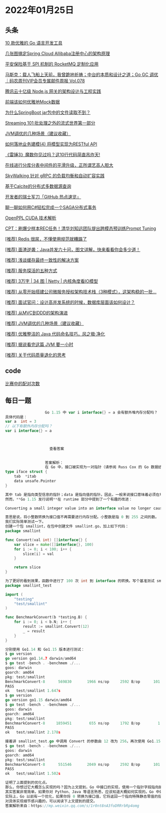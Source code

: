 # 2022年01月25日
## 头条
[10 款优雅的 Go 语言开发工具](https://toutiao.io/k/6rzknxe)

[几张图搞定Spring Cloud Allibaba注册中心的架构原理](https://toutiao.io/k/kjzeych)

[平安保险基于 SPI 机制的 RocketMQ 定制化应用](https://toutiao.io/k/w3wrja5)

[马斯克：载人飞船上天前，我曾跪地祈祷；中台的本质和设计之道；Go GC 调优｜码农周刊VIP会员专属邮件周报 Vol.078](https://toutiao.io/k/y0dtjke)

[腾讯云十亿级 Node.js 网关的架构设计与工程实践](https://toutiao.io/k/4dc37rq)

[前端该如何优雅地Mock数据](https://toutiao.io/k/dfahlpc)

[为什么SpringBoot jar包中的文件读取不到？](https://toutiao.io/k/dnx4tha)

[Streaming 101:批处理之外的流式世界第一部分](https://toutiao.io/k/uljyrzy)

[JVM调优的几种场景（建议收藏）](https://toutiao.io/k/fib82nl)

[如何落地业务建模(4) 将模型实现为RESTful API](https://toutiao.io/k/g9bytug)

[《雷锤3》魔数你见过吗？这10行代码简直吊炸天!](https://toutiao.io/k/5rqz8x0)

[在线进行分库分表中间件的平滑升级，正所谓艺高人胆大](https://toutiao.io/k/rvyc15u)

[SkyWalking 针对 gRPC 的负载均衡和自动扩容实践](https://toutiao.io/k/9you17q)

[基于Calcite的分布式多数据源查询](https://toutiao.io/k/zw4evb3)

[开发者的瑞士军刀「GitHub 热点速览」](https://toutiao.io/k/9szt6fr)

[聊一聊如何用C#轻松完成一个SAGA分布式事务](https://toutiao.io/k/f1t7jy9)

[OpenPPL CUDA 技术解析](https://toutiao.io/k/zyuypw7)

[CPT：刷爆少样本REC任务！清华刘知远团队提出跨模态预训练Prompt Tuning](https://toutiao.io/k/m7jujv7)

[[推荐] Redis 很屌，不懂使用规范就糟蹋了](https://toutiao.io/k/lpnakbk)

[[推荐] 面渣逆袭：Java并发六十问，图文详解，快来看看你会多少道！](https://toutiao.io/k/4ndh1gd)

[[推荐] 浅谈缓存最终一致性的解决方案](https://toutiao.io/k/mgym1lv)

[[推荐] 服务探活的五种方式](https://toutiao.io/k/1wuwmui)

[[推荐] 3万字 | 34 图 | Netty | 内核角度看IO模型](https://toutiao.io/k/zavpca4)

[[推荐] 从零开始搭建公司微服务授权架构技术栈（3种模式），这架构稳的一批...](https://toutiao.io/k/4g58j8v)

[[推荐] 面试官问：设计高并发系统的时候，数据库层面该如何设计？](https://toutiao.io/k/p935kqr)

[[推荐] 从MVC到DDD的架构演进](https://toutiao.io/k/c7mn7hz)

[[推荐] JVM调优的几种场景（建议收藏）](https://toutiao.io/k/0mfx2nd)

[[推荐] 优雅整洁的 Java 代码命名技巧，风之极·净化](https://toutiao.io/k/abc8vou)

[[推荐] 据说看完这篇 JVM 要一小时](https://toutiao.io/k/1dauixx)

[[推荐] 关于代码质量退化的思考](https://toutiao.io/k/zzaz6vu)



## code
[比赛中的配对次数](https://leetcode-cn.com/problems/count-of-matches-in-tournament)



## 每日一题
```go
                  Go 1.15 中 var i interface{} = a 会有额外堆内存分配吗？
具体代码是：
var a  int = 3
// 以下有额外内存分配吗？
var i interface{} = a


                  
                    查看答案
                  
                
                  答案解析：
                  在 Go 中，接口被实现为一对指针（请参阅 Russ Cox 的 Go 数据结构：接口）：指向有关类型信息的指针和指向值的指针。可以简单的表示为：
type iface struct {
    tab  *itab
    data unsafe.Pointer
}

其中 tab 是指向类型信息的指针；data 是指向值的指针。因此，一般来说接口意味着必须在堆中动态分配该值。
然而，**Go 1.15 发行说明**在 runtime 部分中提到了一个有趣的改进：

Converting a small integer value into an interface value no longer causes allocation.

意思是说，将小整数转换为接口值不再需要进行内存分配。小整数是指 0 到 255 之间的数。
我们实际简单测试一下。
创建一个包 smallint，在包中创建文件 smallint.go，加上如下代码：
package smallint

func Convert(val int) []interface{} {
    var slice = make([]interface{}, 100)
    for i := 0; i < 100; i++ {
        slice[i] = val
    }

    return slice
}

为了更好的看到效果，函数中进行了 100 次 int 到 interface 的转换。写个基准测试 smallint_test.go：
package smallint_test

import (
    "testing"
    "test/smallint"
)

func BenchmarkConvert(b *testing.B) {
    for i := 0; i < b.N; i++ {
        result := smallint.Convert(12)
        _ = result
    }
}

分别使用 Go1.14 和 Go1.15 版本进行测试：
$ go version
go version go1.14.7 darwin/amd64
$ go test -bench . -benchmem ./...
goos: darwin
goarch: amd64
pkg: test/smallint
BenchmarkConvert-8      569830       1966 ns/op     2592 B/op      101 allocs/op
PASS
ok   test/smallint 1.647s
$ go version
go version go1.15 darwin/amd64
$ go test -bench . -benchmem ./...
goos: darwin
goarch: amd64
pkg: test/smallint
BenchmarkConvert-8     1859451        655 ns/op     1792 B/op        1 allocs/op
PASS
ok   test/smallint 2.178s

接着讲 smallint_test.go 中调用 Convert 的参数由 12 改为 256，再次使用 Go1.15 运行，结果如下：
$ go test -bench . -benchmem ./...
goos: darwin
goarch: amd64
pkg: test/smallint
BenchmarkConvert-8      551546       2049 ns/op     2592 B/op      101 allocs/op
PASS
ok   test/smallint 1.502s

证明了上面提到的优化点。
那么，你想过它大概怎么实现的吗？因为上文提到，Go 中接口的实现，使用一个指针字段指向接口值。现在竟然不再额外进行内存分配，说明做了什么特殊的事情。
其实答案非常简单。如果你对 Python、Java 等语言熟悉，应该知道大概如何实现的。Go 中如何做的，可以在 Go CL 216401 中（合并到**此提交**中了，GitHub 上更易于阅读）找到。具体来说就是 Go 中定义了一个特殊的静态数组，该数组由 256 个整数组成（0 到 255）。当必须分配内存以将整数存储在堆上，并将其转换为接口的一部分时，它首先检查是否它可以只返回指向数组中适当元素的指针。这种经常使用的值的静态分配，是一种很常见的优化手段。例如，Python 对小整数执行类似的操作，Java 也有常量池，进行类似的优化处理。
实际上，Go 以前有一个优化，如果你将 0 转换为接口值，它将返回一个指向特殊静态零值的指针。这次新的 0-255 优化替代了该值。
对具体实现细节感兴趣的，可以阅读下上文提到的提交。
答案解析来自：https://mp.weixin.qq.com/s/1r0nt8nA3foDRRrbRp4omg

                
```

